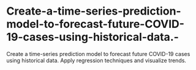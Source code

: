 # Create-a-time-series-prediction-model-to-forecast-future-COVID-19-cases-using-historical-data.-
Create a time-series prediction model to forecast future COVID-19 cases using historical data. Apply regression techniques and visualize trends.
